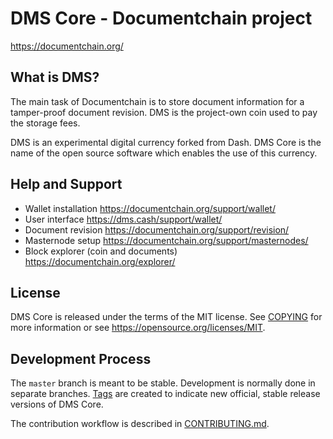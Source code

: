 DMS Core - Documentchain project
=====================

https://documentchain.org/


What is DMS?
---------------------

The main task of Documentchain is to store document information for a tamper-proof document revision. DMS is the project-own coin used to pay the storage fees.

DMS is an experimental digital currency forked from Dash. DMS Core is the name of the open source software which enables the use of this currency.

Help and Support
---------------------
* Wallet installation https://documentchain.org/support/wallet/
* User interface https://dms.cash/support/wallet/
* Document revision https://documentchain.org/support/revision/
* Masternode setup https://documentchain.org/support/masternodes/
* Block explorer (coin and documents) https://documentchain.org/explorer/

License
---------------------

DMS Core is released under the terms of the MIT license. See [COPYING](COPYING) for more
information or see https://opensource.org/licenses/MIT.

Development Process
---------------------

The `master` branch is meant to be stable. Development is normally done in separate branches.
[Tags](https://github.com/Krekeler/documentchain/tags) are created to indicate new official,
stable release versions of DMS Core.

The contribution workflow is described in [CONTRIBUTING.md](CONTRIBUTING.md).